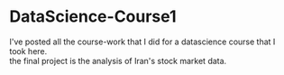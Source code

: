 # DataScience-Course1
I've posted all the course-work that I did for a datascience course that I took here. </br>
the final project is the analysis of Iran's stock market data.
